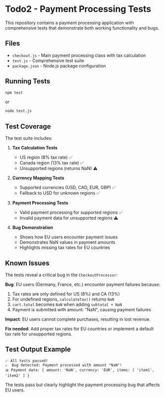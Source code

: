 # Todo2 - Payment Processing Tests

This repository contains a payment processing application with comprehensive tests that demonstrate both working functionality and bugs.

## Files

- `checkout.js` - Main payment processing class with tax calculation
- `test.js` - Comprehensive test suite
- `package.json` - Node.js package configuration

## Running Tests

```bash
npm test
```

or

```bash
node test.js
```

## Test Coverage

The test suite includes:

1. **Tax Calculation Tests**
   - US region (8% tax rate) ✅
   - Canada region (13% tax rate) ✅
   - Unsupported regions (returns NaN) ⚠️

2. **Currency Mapping Tests**
   - Supported currencies (USD, CAD, EUR, GBP) ✅
   - Fallback to USD for unknown regions ✅

3. **Payment Processing Tests**
   - Valid payment processing for supported regions ✅
   - Invalid payment data for unsupported regions ⚠️

4. **Bug Demonstration**
   - Shows how EU users encounter payment issues
   - Demonstrates NaN values in payment amounts
   - Highlights missing tax rates for EU countries

## Known Issues

The tests reveal a critical bug in the `CheckoutProcessor`:

**Bug**: EU users (Germany, France, etc.) encounter payment failures because:
1. Tax rates are only defined for US (8%) and CA (13%)
2. For undefined regions, `calculateTax()` returns `NaN`
3. `cart.total` becomes `NaN` when adding `subtotal + NaN`
4. Payment is submitted with amount: "NaN", causing payment failures

**Impact**: EU users cannot complete purchases, resulting in lost revenue.

**Fix needed**: Add proper tax rates for EU countries or implement a default tax rate for unsupported regions.

## Test Output Example

```
✅ All tests passed!
⚠️  Bug detected: Payment processed with amount "NaN"!
📊 Payment data: { amount: 'NaN', currency: 'EUR', items: [ 'item1', 'item2' ] }
```

The tests pass but clearly highlight the payment processing bug that affects EU users.